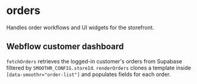 # orders

Handles order workflows and UI widgets for the storefront.

## Webflow customer dashboard

`fetchOrders` retrieves the logged-in customer's orders from Supabase filtered by `SMOOTHR_CONFIG.storeId`.
`renderOrders` clones a template inside `[data-smoothr="order-list"]` and populates fields for each order.

